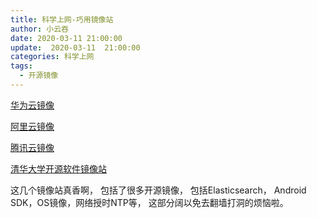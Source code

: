 ```yaml
---
title: 科学上网-巧用镜像站
author: 小云吞
date: 2020-03-11 21:00:00
update:  2020-03-11  21:00:00
categories: 科学上网
tags: 
  - 开源镜像
---
```


[华为云镜像](https://mirrors.huaweicloud.com/)

[阿里云镜像](https://developer.aliyun.com/mirror/)

[腾讯云镜像](https://mirrors.cloud.tencent.com/)

[清华大学开源软件镜像站](https://mirror.tuna.tsinghua.edu.cn/)

这几个镜像站真香啊， 包括了很多开源镜像， 包括Elasticsearch， Android SDK，OS镜像，网络授时NTP等， 这部分阔以免去翻墙打洞的烦恼啦。